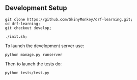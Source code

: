 ## Development Setup

```
git clone https://github.com/SkinyMonkey/drf-learning.git;
cd drf-learning;
git checkout develop;

./init.sh;
```

To launch the development server use:

```
python manage.py runserver
```

Then to launch the tests do:

```
python tests/test.py
```
